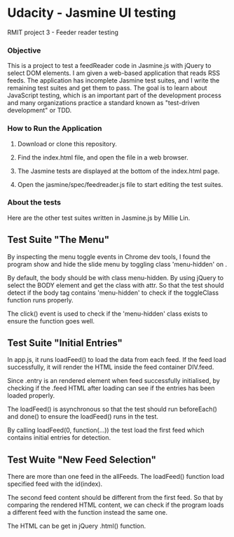 # Udacity - Jasmine UI testing
RMIT project 3 - Feeder reader testing

### Objective
This is a project to test a feedReader code in Jasmine.js with jQuery to select DOM elements. I am given a web-based application that reads RSS feeds. The application has incomplete Jasmine test suites, and I write the remaining test suites and get them to pass. The goal is to learn about JavaScript testing, which is an important part of the development process and many organizations practice a standard known as "test-driven development" or TDD.

### How to Run the Application
1. Download or clone this repository.

2. Find the index.html file, and open the file in a web browser.

3. The Jasmine tests are displayed at the bottom of the index.html page.

4. Open the jasmine/spec/feedreader.js file to start editing the test suites.

### About the tests
Here are the other test suites written in Jasmine.js by Millie Lin.

## Test Suite "The Menu"
By inspecting the menu toggle events in Chrome dev tools, I found the program show and hide the slide menu by toggling class 'menu-hidden' on <body>.

By default, the body should be with class menu-hidden. By using jQuery to select the BODY element and get the class with attr. So that the test should detect if the body tag contains 'menu-hidden' to check if the toggleClass function runs properly.

The click() event is used to check if the 'menu-hidden' class exists to ensure the function goes well.

## Test Suite "Initial Entries"
In app.js, it runs loadFeed() to load the data from each feed. If the feed load successfully, it will render the HTML inside the feed container DIV.feed.

Since .entry is an rendered element when feed successfully initialised, by checking if the .feed HTML after loading can see if the entries has been loaded properly.

The loadFeed() is asynchronous so that the test should run beforeEach() and done() to ensure the loadFeed() runs in the test.

By calling loadFeed(0, function(...)) the test load the first feed which contains initial entries for detection.

## Test Wuite "New Feed Selection"
There are more than one feed in the allFeeds. The loadFeed() function load specified feed with the id(index).

The second feed content should be different from the first feed. So that by comparing the rendered HTML content, we can check if the program loads a different feed with the function instead the same one.

The HTML can be get in jQuery .html() function.